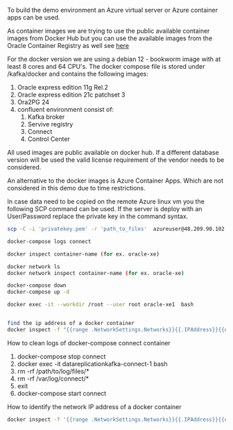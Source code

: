 To build the demo environment an Azure virtual server or Azure container apps can be used.

As container images we are trying to use the public available container images from Docker Hub but you can use the available images from the Oracle Container Registry as well see [here](https://container-registry.oracle.com/ords/f?p=113:10::::::)


For the docker version we are using a debian 12 - bookworm image with at least 8 cores and 64 CPU's. The docker compose file is stored under /kafka/docker and contains the following images:

1. Oracle express edition 11g Rel.2
2. Oracle express edition 21c patchset 3
3. Ora2PG 24
4. confluent environment consist of:
   1. Kafka broker
   2. Servive registry
   3. Connect
   4. Control Center

All used images are public available on docker hub. If a different database version will be used the valid license requirement of the vendor needs to be considered.


An alternative to the docker images is Azure Container Apps. Which are not considered in this demo due to time restrictions.


In case data need to be copied on the remote Azure linux vm you the following SCP command can be used. If the server is deploy with an User/Password replace the private key in the command syntax. 

~~~bash
scp -C -i 'privatekey.pem' -r 'path_to_files'  azureuser@48.209.90.102:'path_to_files'
~~~

~~~bash
docker-compose logs connect

docker inspect container-name (for ex. oracle-xe)

docker network ls 
docker network inspect container-name (for ex. oracle-xe)

docker-compose down
docker-compose up -d

docker exec -it --workdir /root --user root oracle-xe1  bash


find the ip address of a docker container
docker inspect -f "{{range .NetworkSettings.Networks}}{{.IPAddress}}{{end}}" oracle-xe1
~~~


How to clean logs of docker-compose connect container

1. docker-compose stop connect
2. docker exec -it datareplicationkafka-connect-1 bash
3. rm -rf /path/to/log/files/*
4. rm -rf /var/log/connect/*
5. exit 
6. docker-compose start connect


How to identify the network IP address of a docker container
~~~bash
docker inspect -f '{{range .NetworkSettings.Networks}}{{.IPAddress}}{{end}}' oracle-xe1
~~~